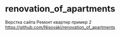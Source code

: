 # renovation_of_apartments
Верстка сайта Ремонт квартир пример 2
https://github.com/Nisovaki/renovation_of_apartments
